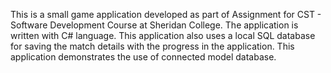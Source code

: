 This is a small game application developed as part of Assignment for CST - Software Development Course at Sheridan College. The application is written with C# language. This application also uses a local SQL database for saving the match details with the progress in the application. This application demonstrates the use of connected model database.
